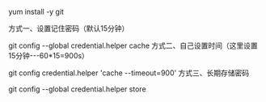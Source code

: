 yum install -y git





方式一、设置记住密码（默认15分钟）

git config --global credential.helper cache
方式二、自己设置时间（这里设置15分钟---60*15=900s）

git config credential.helper 'cache --timeout=900'
方式三、长期存储密码

git config --global credential.helper store